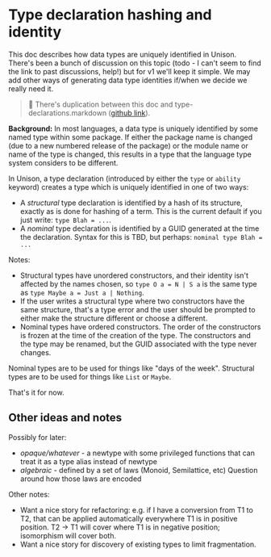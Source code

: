 # Type declaration hashing and identity

This doc describes how data types are uniquely identified in Unison. There's been a bunch of discussion on this topic (todo - I can't seem to find the link to past discussions, help!) but for v1 we'll keep it simple. We may add other ways of generating data type identities if/when we decide we really need it.

> 🚧 There's duplication between this doc and type-declarations.markdown ([github link](https://github.com/unisonweb/unison/blob/master/docs/type-declarations.markdown)).

__Background:__ In most languages, a data type is uniquely identified by some named type within some package. If either the package name is changed (due to a new numbered release of the package) or the module name or name of the type is changed, this results in a type that the language type system considers to be different.

In Unison, a type declaration (introduced by either the `type` or `ability` keyword) creates a type which is uniquely identified in one of two ways:

* A _structural_ type declaration is identified by a hash of its structure, exactly as is done for hashing of a term. This is the current default if you just write: `type Blah = ...`.
* A _nominal_ type declaration is identified by a GUID generated at the time the declaration. Syntax for this is TBD, but perhaps: `nominal type Blah = ...`

Notes:

* Structural types have unordered constructors, and their identity isn't affected by the names chosen, so `type O a = N | S a`  is the same type as `type Maybe a = Just a | Nothing`.
* If the user writes a structural type where two constructors have the same structure, that's a type error and the user should be prompted to either make the structure different or choose a different.
* Nominal types have ordered constructors. The order of the constructors is frozen at the time of the creation of the type. The constructors and the type may be renamed, but the GUID associated with the type never changes.

Nominal types are to be used for things like "days of the week". Structural types are to be used for things like `List` or `Maybe`.

That's it for now.

## Other ideas and notes

Possibly for later:

* _opaque/whatever_ - a newtype with some privileged functions that can treat it as a type alias instead of newtype
* _algebraic_ - defined by a set of laws (Monoid, Semilattice, etc) Question around how those laws are encoded

Other notes:

* Want a nice story for refactoring: e.g. if I have a conversion from T1 to T2, that can be applied automatically everywhere T1 is in positive position. T2 -> T1 will cover where T1 is in negative position; isomorphism will cover both.
* Want a nice story for discovery of existing types to limit fragmentation.
